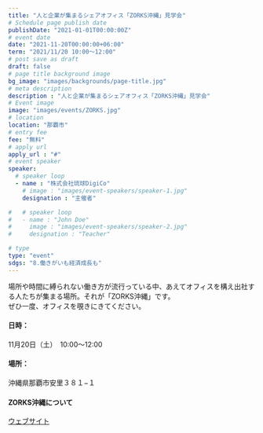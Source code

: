 ```yaml
---
title: "人と企業が集まるシェアオフィス「ZORKS沖縄」見学会"
# Schedule page publish date
publishDate: "2021-01-01T00:00:00Z"
# event date
date: "2021-11-20T00:00:00+06:00"
term: "2021/11/20 10:00～12:00"
# post save as draft
draft: false
# page title background image
bg_image: "images/backgrounds/page-title.jpg"
# meta description
description : "人と企業が集まるシェアオフィス「ZORKS沖縄」見学会"
# Event image
image: "images/events/ZORKS.jpg"
# location
location: "那覇市"
# entry fee
fee: "無料"
# apply url
apply_url : "#"
# event speaker
speaker:
  # speaker loop
  - name : "株式会社琉球DigiCo"
    # image : "images/event-speakers/speaker-1.jpg"
    designation : "主催者"

#   # speaker loop
#   - name : "John Doe"
#     image : "images/event-speakers/speaker-2.jpg"
#     designation : "Teacher"

# type
type: "event"
sdgs: "8.働きがいも経済成長も"
---
```


場所や時間に縛られない働き方が流行っている中、あえてオフィスを構え出社する人たちが集まる場所。それが「ZORKS沖縄」です。  
ぜひ一度、オフィスを覗きにきてください。  
#### 日時：
11月20日（土）　10:00～12:00  
#### 場所：
沖縄県那覇市安里３８１−１
#### ZORKS沖縄について
<a href="https://r-digico.co.jp/zorks_okinawa/" target="_blank">ウェブサイト</a>
